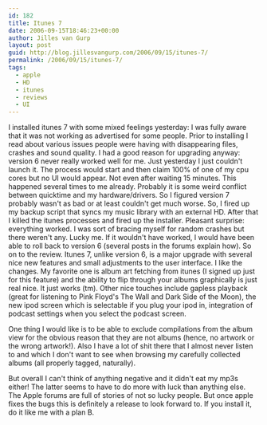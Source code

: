 ```yaml
---
id: 182
title: Itunes 7
date: 2006-09-15T18:46:23+00:00
author: Jilles van Gurp
layout: post
guid: http://blog.jillesvangurp.com/2006/09/15/itunes-7/
permalink: /2006/09/15/itunes-7/
tags:
  - apple
  - HD
  - itunes
  - reviews
  - UI
---
```

I installed itunes 7 with some mixed feelings yesterday: I was fully aware that it was not working as advertised for some people. Prior to installing I read about various issues people were having with disappearing files, crashes and sound quality. I had a good reason for upgrading anyway: version 6 never really worked well for me. Just yesterday I just couldn't launch it. The process would start and then claim 100% of one of my cpu cores but no UI would appear. Not even after waiting 15 minutes. This happened several times to me already. Probably it is some weird conflict between quicktime and my hardware/drivers.
So I figured version 7 probably wasn't as bad or at least couldn't get much worse. So, I fired up my backup script that syncs my music library with an external HD. After that I killed the itunes processes and fired up the installer. Pleasant surprise: everything worked. I was sort of bracing myself for random crashes but there weren't any. Lucky me. If it wouldn't have worked, I would have been able to roll back to version 6 (several posts in the forums explain how).
So on to the review. Itunes 7, unlike version 6, is a major upgrade with several nice new features and small adjustments to the user interface. I like the changes. My favorite one is album art fetching from itunes (I signed up just for this feature) and the ability to flip through your albums graphically is just real nice. It just works (tm). Other nice touches include gapless playback (great for listening to Pink Floyd's The Wall and Dark Side of the Moon), the new ipod screen which is selectable if you plug your ipod in, integration of podcast settings when you select the podcast screen.

One thing I would like is to be able to exclude compilations from the album view for the obvious reason that they are not albums (hence, no artwork or the wrong artwork!). Also I have a lot of shit there that I almost never listen to and which I don't want to see when browsing my carefully collected albums (all properly tagged, naturally).

But overall I can't think of anything negative and it didn't eat my mp3s either! The latter seems to have to do more with luck than anything else. The Apple forums are full of stories of not so lucky people. But once apple fixes the bugs this is definitely a release to look forward to. If you install it, do it like me with a plan B.
